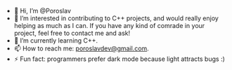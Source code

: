 - 👋 Hi, I’m @Poroslav
- 👀 I’m interested in contributing to C++ projects, and would really enjoy helping as much as I can. If you have any kind of comrade in your project, feel free to contact me and ask! 
- 🌱 I’m currently learning C++.
- 📫 How to reach me: poroslavdev@gmail.com.
- ⚡ Fun fact: programmers prefer dark mode because light attracts bugs :) 

<!---
Poroslav/Poroslav is a ✨ special ✨ repository because its `README.md` (this file) appears on your GitHub profile.
You can click the Preview link to take a look at your changes.
--->

